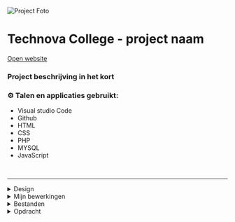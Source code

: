 ![Project Foto](foto_url_hier)

# Technova College - project naam
[Open website](https://jouwebsite.nl/projects/w1/) 


### Project beschrijving in het kort

### ⚙️ Talen en applicaties gebruikt:
- Visual studio Code
- Github
- HTML
- CSS
- PHP
- MYSQL
- JavaScript
<br />

---

<details>
  <br />
  <summary>Design</summary>

Er is nog geen design gemaakt

</details>

<details>
  <br />
  <summary>Mijn bewerkingen</summary>

Er zijn nog geen bewerkingen
  

</details>

<details>
  <br />
  <summary>Bestanden</summary>

[Open website](https://jouwebsite.nl/projects/w1/) 
  

</details>

<details>
  <br />
  <summary>Opdracht</summary>

 De opdracht copy-pasted

  
  

</details>



